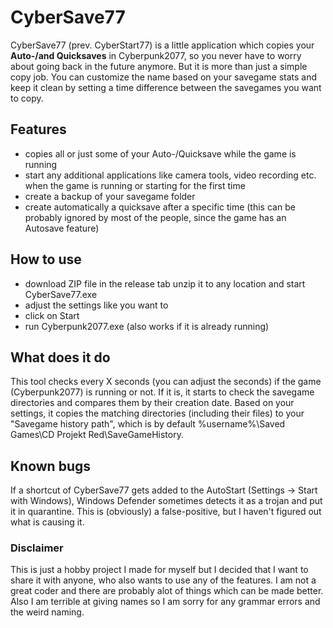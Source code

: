 # CyberSave77 

CyberSave77 (prev. CyberStart77) is a little application which copies your **Auto-/and Quicksaves** in Cyberpunk2077, so you never have to worry about going back in the future anymore. But it is more than just a simple copy job. You can customize the name based on your savegame stats and keep it clean by setting a time difference between the savegames you want to copy.

## Features
- copies all or just some of your Auto-/Quicksave while the game is running
- start any additional applications like camera tools, video recording  etc. when the game is running or starting for the first time
- create a backup of your savegame folder
- create automatically a quicksave after a specific time (this can be probably ignored by most of the people, since the game has an Autosave feature)
## How to use
- download ZIP file in the release tab unzip it to any location and start CyberSave77.exe
- adjust the settings like you want to
- click on Start
- run Cyberpunk2077.exe (also works if it is already running)

## What does it do 
This tool checks every X seconds (you can adjust the seconds) if the game (Cyberpunk2077) is running or not. If it is, it starts to check the savegame directories and compares them by their creation date. Based on your settings, it copies the matching directories (including their files) to your "Savegame history path", which is by default %username%\Saved Games\CD Projekt Red\SaveGameHistory.

## Known bugs
If a shortcut of CyberSave77 gets added to the AutoStart (Settings -> Start with Windows), Windows Defender sometimes detects it as a trojan and put it in quarantine. This is (obviously) a false-positive, but I haven't figured out what is causing it. 

### Disclaimer
This is just a hobby project I made for myself but I decided that I want to share it with anyone, who also wants to use any of the features. I am not a great coder and there are probably alot of things which can be made better. Also I am terrible at giving names so I am sorry for any grammar errors and the weird naming.

